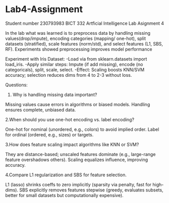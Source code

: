 # Lab4-Assignment

Student number 230793983
BICT 332 Artficial Intelligence
Lab Asignment 4

In the lab what was learned is to preprocess data by handling missing values(drop/impute), encoding categories (mapping/ one-hot), split datasets (stratified), scale features (norm/std), and select features (L1, SBS, RF). Experiments showed preprocessing improves model performance

Experiment with Iris Dataset:
-Load via from sklearn.datasets import load_iris.
-Apply similar steps: Impute (if add missing), encode (no categoricals), split, scale, select.
-Effect: Scaling boosts KNN/SVM accuracy; selection reduces dims from 4 to 2-3 without loss.


Questions:

1. Why is handling missing data important?

Missing values cause errors in algorithms or biased models. Handling ensures complete, unbiased data.

2.When should you use one-hot encoding vs. label encoding? 

One-hot for nominal (unordered, e.g., colors) to avoid implied order. Label for ordinal (ordered, e.g., sizes) or targets.

3.How does feature scaling impact algorithms like KNN or SVM? 

They are distance-based; unscaled features dominate (e.g., large-range feature overshadows others). Scaling equalizes influence, improving accuracy.

4.Compare L1 regularization and SBS for feature selection. 

L1 (lasso) shrinks coeffs to zero implicitly (sparsity via penalty, fast for high-dims). SBS explicitly removes features stepwise (greedy, evaluates subsets, better for small datasets but computationally expensive).

